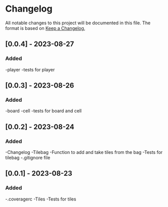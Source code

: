 # Changelog

All notable changes to this project will be documented in this file.
The format is based on [Keep a Changelog](https://keepachangelog.com/en/1.0.0/),

## [0.0.4] - 2023-08-27

### Added

-player
-tests for player

## [0.0.3] - 2023-08-26

### Added

-board
-cell
-tests for board and cell

## [0.0.2] - 2023-08-24

### Added

-Changelog
-Tilebag
-Function to add and take tiles from the bag
-Tests for tilebag
-.gitignore file

##  [0.0.1] - 2023-08-23

### Added

-.coveragerc
-Tiles
-Tests for tiles